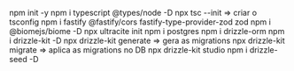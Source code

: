 npm init -y
npm i typescript @types/node -D
npx tsc --init => criar o tsconfig
npm i fastify @fastify/cors fastify-type-provider-zod zod
npm i @biomejs/biome -D
npx ultracite init
npm i postgres
npm i drizzle-orm
npm i drizzle-kit -D
npx drizzle-kit generate => gera as migrations
npx drizzle-kit migrate => aplica as migrations no DB
npx drizzle-kit studio
npm i drizzle-seed -D